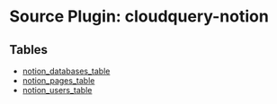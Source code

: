 # Source Plugin: cloudquery-notion

## Tables

- [notion_databases_table](tables/notion_databases_table)
- [notion_pages_table](tables/notion_pages_table)
- [notion_users_table](tables/notion_users_table)